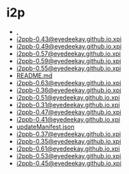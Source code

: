 i2p
========================

- [.](.)
- [i2ppb-0.43@eyedeekay.github.io.xpi](i2ppb-0.43@eyedeekay.github.io.xpi)
- [i2ppb-0.49@eyedeekay.github.io.xpi](i2ppb-0.49@eyedeekay.github.io.xpi)
- [i2ppb-0.57@eyedeekay.github.io.xpi](i2ppb-0.57@eyedeekay.github.io.xpi)
- [i2ppb-0.59@eyedeekay.github.io.xpi](i2ppb-0.59@eyedeekay.github.io.xpi)
- [i2ppb-0.55@eyedeekay.github.io.xpi](i2ppb-0.55@eyedeekay.github.io.xpi)
- [README.md](README.md)
- [i2ppb-0.63@eyedeekay.github.io.xpi](i2ppb-0.63@eyedeekay.github.io.xpi)
- [i2ppb-0.36@eyedeekay.github.io.xpi](i2ppb-0.36@eyedeekay.github.io.xpi)
- [i2ppb-0.51@eyedeekay.github.io.xpi](i2ppb-0.51@eyedeekay.github.io.xpi)
- [i2ppb-0.31@eyedeekay.github.io.xpi](i2ppb-0.31@eyedeekay.github.io.xpi)
- [i2ppb-0.47@eyedeekay.github.io.xpi](i2ppb-0.47@eyedeekay.github.io.xpi)
- [i2ppb-0.41@eyedeekay.github.io.xpi](i2ppb-0.41@eyedeekay.github.io.xpi)
- [updateManifest.json](updateManifest.json)
- [i2ppb-0.37@eyedeekay.github.io.xpi](i2ppb-0.37@eyedeekay.github.io.xpi)
- [i2ppb-0.35@eyedeekay.github.io.xpi](i2ppb-0.35@eyedeekay.github.io.xpi)
- [i2ppb-0.61@eyedeekay.github.io.xpi](i2ppb-0.61@eyedeekay.github.io.xpi)
- [i2ppb-0.53@eyedeekay.github.io.xpi](i2ppb-0.53@eyedeekay.github.io.xpi)
- [i2ppb-0.45@eyedeekay.github.io.xpi](i2ppb-0.45@eyedeekay.github.io.xpi)

